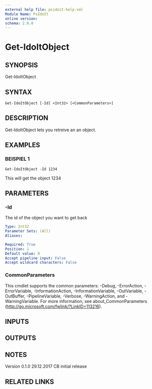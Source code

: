 ```yaml
---
external help file: psidoit-help.xml
Module Name: PsIdoIt
online version:
schema: 2.0.0
---
```


# Get-IdoItObject

## SYNOPSIS
Get-IdoItObject

## SYNTAX

```
Get-IdoItObject [-Id] <Int32> [<CommonParameters>]
```

## DESCRIPTION
Get-IdoItObject lets you retreive an an object.

## EXAMPLES

### BEISPIEL 1
```
Get-IdoItObject -Id 1234
```

This will get the object 1234

## PARAMETERS

### -Id
The id of the object you want to get back

```yaml
Type: Int32
Parameter Sets: (All)
Aliases:

Required: True
Position: 1
Default value: 0
Accept pipeline input: False
Accept wildcard characters: False
```

### CommonParameters
This cmdlet supports the common parameters: -Debug, -ErrorAction, -ErrorVariable, -InformationAction, -InformationVariable, -OutVariable, -OutBuffer, -PipelineVariable, -Verbose, -WarningAction, and -WarningVariable.
For more information, see about_CommonParameters (http://go.microsoft.com/fwlink/?LinkID=113216).

## INPUTS

## OUTPUTS

## NOTES
Version
0.1.0     29.12.2017  CB  initial release

## RELATED LINKS
